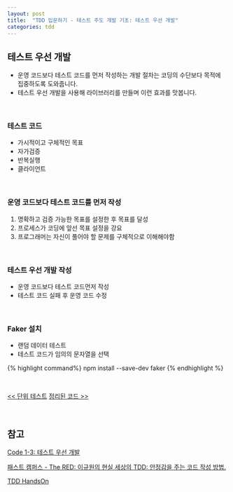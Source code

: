 ```yaml
---
layout: post
title:  "TDD 입문하기 - 테스트 주도 개발 기초: 테스트 우선 개발"
categories: tdd
---
```


## 테스트 우선 개발
- 운영 코드보다 테스트 코드를 먼저 작성하는 개발 절차는 코딩의 수단보다 목적에 집중하도록 도와줍니다.
- 테스트 우선 개발을 사용해 라이브러리를 만들며 이런 효과를 맛봅니다.

<br>

### 테스트 코드
- 가시적이고 구체적인 목표
- 자가검증
- 반복실행
- 클라이언트

<br>

### 운영 코드보다 테스트 코드를 먼저 작성
1. 명확하고 검증 가능한 목표를 설정한 후 목표를 달성
2. 프로세스가 코딩에 앞선 목표 설정을 강요
3. 프로그래머는 자신이 풀어야 할 문제를 구체적으로 이해해야함

<br>

### 테스트 우선 개발 작성
- 운영 코드보다 테스트 코드먼저 작성
- 테스트 코드 실패 후 운영 코드 수정

<br>

### Faker 설치
- 랜덤 데이터 테스트
- 테스트 코드가 임의의 문자열을 선택

{% highlight command%}
npm install --save-dev faker
{% endhighlight %}

<br>

[<< 단위 테스트](./../11/3-basic-tdd-4-unit-test) [정리된 코드 >>](./../17/basic-tdd-6-organized-code) 

<br>

## 참고
[Code 1-3: 테스트 우선 개발](https://github.com/LeeYoonSam/InitiateTDDHandsOn/commit/80c47fb2cb0e3a13cd514329e8e7bd9fed39ddb5)

[패스트 캠퍼스 - The RED: 이규원의 현실 세상의 TDD: 안정감을 주는 코드 작성 방법.](https://www.fastcampus.co.kr/dev_red_ygw)

[TDD HandsOn](https://github.com/gyuwon/TDDHandsOn)